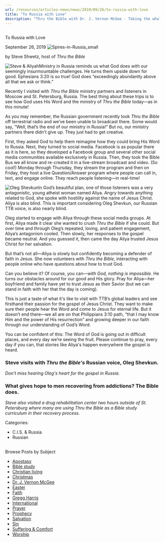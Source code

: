 ```yaml
---
url: /resources/articles-news/news/2019/09/26/to-russia-with-love
title: "To Russia with Love"
description: "Thru the Bible with Dr. J. Vernon McGee - Taking the whole Word to the whole world"
---
```







## 
 To Russia with Love


September 26, 2019
![Spires-in-Russia_small](https://ttb.org/images/default-source/Features-and-News/spires-in-russia_small.jpg?sfvrsn=d21d16_0 "Spires-in-Russia_small")




by Steve Shwetz, host of *Thru the Bible*


![Steve & Aliyah](/images/default-source/Features-and-News/steve-aliyah.jpg?sfvrsn=46be1e16_0&MaxWidth=400&MaxHeight=&ScaleUp=false&Quality=High&Method=ResizeFitToAreaArguments&Signature=BD8E624C8D20C996581A710EB59AA758F4A255DA "Steve & Aliyah")Ministry in Russia reminds us what God does with our seemingly insurmountable challenges. He turns them upside down for good. Ephesians 3:20 is so true! God does “exceedingly abundantly above all that we ask or think.”


Recently I visited with *Thru the Bible* ministry partners and listeners in Moscow and St. Petersburg, Russia. The best thing about these trips is to see how God uses His Word and the ministry of *Thru the Bible* today—as in this minute! 


As you may remember, the Russian government recently took *Thru the Bible* off terrestrial radio and we’ve been unable to broadcast there. Some would say, “Well, that’s the end of our ministry in Russia!” But no, our ministry partners there didn’t give up. They just had to get creative. 


First, they asked God to help them reimagine how they could bring His Word to Russia. Next, they turned to social media. Facebook is as popular there as it is here, so they developed a Facebook group and several other social media communities available exclusively in Russia. Then, they took the Bible Bus we all know and re-created it in a live-stream broadcast and video. (So cool!) Monday through Thursday, they stream the program and then on Friday, they host a live Question/Answer program where people can call in, text, and engage online. They reach people listening—in real-time!  


![Oleg Shevkun](/images/default-source/Features-and-News/oleg-shevkun.jpg?sfvrsn=50be1e16_0&MaxWidth=300&MaxHeight=&ScaleUp=false&Quality=High&Method=ResizeFitToAreaArguments&Signature=4EA6CCF00E9E74CC64DE2B65258FBAB1345E3F72 "Oleg Shevkun")In God’s beautiful plan, one of those listeners was a very antagonistic, young atheist woman named Aliya. Angry towards anything related to God, she spoke with hostility against the name of Jesus Christ. Aliya is also blind. This is important considering Oleg Shevkun, our Russian TTB voice, is also nearly blind. 


Oleg started to engage with Aliya through these social media groups. At first, Aliya made it clear she wanted to crush *Thru the Bible* if she could. But over time and through Oleg’s repeated, loving, and patient engagement, Aliya’s antagonism cooled. Then slowly, her responses to the gospel became neutral. And you guessed it, then came the day Aliya trusted Jesus Christ for her salvation. 


But that’s not all—Aliya is slowly but confidently becoming a defender of faith in Jesus. She now volunteers with *Thru the Bible,* interacting with people online who have questions about how to trust God. 


Can you believe it? Of course, you can—*with God, nothing is impossible*. He turns our obstacles around for our good and His glory. Pray for Aliya—her boyfriend and family have yet to trust Jesus as their Savior (but we can stand in faith with her that the day is coming). 


This is just a taste of what it's like to visit with TTB’s global leaders and see firsthand their passion for the gospel of Jesus Christ. They want to make sure their people hear the Word and come to Jesus for eternal life. But it doesn’t end there—we all are on that Philippians 3:10 path, “that I may know Him and the power of His resurrection” and growing deeper in our faith through our understanding of God’s Word.


You can be confident of this: The Word of God is going out in difficult places, and every day we’re seeing the fruit. Please continue to pray, every day if you can, that stories like Aliya's happen everywhere the gospel is heard. 


### Steve visits with *Thru the Bible's* Russian voice, Oleg Shevkun.


*Don't miss hearing Oleg's heart for the gospel in Russia.*



### What gives hope to men recovering from addictions? The Bible does.


*Steve also visited a drug rehabilitation center two hours outside of St. Petersburg where many are using Thru the Bible as a Bible study curriculum in their recovery process.*




Categories: 


* C.I.S. & Russia
* Russian









## 
 Browse Posts by Subject


* [Apostasy](/resources/articles-news/-in-tags/tags/Apostasy)
* [Bible study](/resources/articles-news/-in-tags/tags/Bible-study)
* [Christian living](/resources/articles-news/-in-tags/tags/Christian-living)
* [Christmas](/resources/articles-news/-in-tags/tags/Christmas)
* [Dr. J. Vernon McGee](/resources/articles-news/-in-tags/tags/Dr-J-Vernon-McGee)
* [Easter](/resources/articles-news/-in-tags/tags/easter)
* [Faith](/resources/articles-news/-in-tags/tags/Faith)
* [Gregg Harris](/resources/articles-news/-in-tags/tags/Gregg-Harris)
* [International](/resources/articles-news/-in-tags/tags/International)
* [Prayer](/resources/articles-news/-in-tags/tags/prayer)
* [Prophecy](/resources/articles-news/-in-tags/tags/Prophecy)
* [Salvation](/resources/articles-news/-in-tags/tags/Salvation)
* [Sin](/resources/articles-news/-in-tags/tags/sin)
* [Suffering & Comfort](/resources/articles-news/-in-tags/tags/Suffering-Comfort)
* [Worship](/resources/articles-news/-in-tags/tags/worship)






